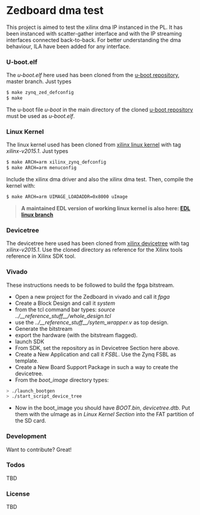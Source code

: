 # Zedboard dma test
This project is aimed to test the xilinx dma IP instanced in the PL. It has been instanced with scatter-gather interface and with the IP streaming interfaces connected back-to-back. For better understanding the dma behaviour, ILA have been added for any interface.

### U-boot.elf
The *u-boot.elf* here used has been cloned from the [u-boot repository], master branch.
Just types 
```sh
$ make zynq_zed_defconfig
$ make
```
The u-boot file *u-boot* in the main directory of the cloned [u-boot repository] must be used as *u-boot.elf*.

### Linux Kernel
The linux kernel used has been cloned from [xilinx linux kernel] with tag  *xilinx-v2015.1*.
Just types 
```sh
$ make ARCH=arm xilinx_zynq_defconfig
$ make ARCH=arm menuconfig 
```
Include the xilinx dma driver and also the xilinx dma test. Then, compile the kernel with:
```sh
$ make ARCH=arm UIMAGE_LOADADDR=0x8000 uImage
```
> __A maintained EDL version of working linux kernel is also here: [EDL linux branch]__

### Devicetree
The devicetree here used has been cloned from [xilinx devicetree] with tag *xilinx-v2015.1*.
Use the cloned directory as reference for the Xilinx tools reference in Xilinx SDK tool.

### Vivado
These instructions needs to be followed to build the fpga bitstream.
* Open a new project for the Zedboard in vivado and call it *fpga*
* Create a Block Design and call it *system*
* from the tcl command bar types: *source ../\_\_reference_stuff\_\_/whole_design.tcl*
* use the *../\_\_reference_stuff\_\_/sytem_wrapper.v* as top design.
* Generate the bitstream
* export the hardware (with the bitstream flagged).
* launch SDK
* From SDK, set the repository as in Devicetree Section here above.
* Create a New Application and call it *FSBL*. Use the Zynq FSBL as template.
* Create a New Board Support Package in such a way to create the devicetree.
* From the *boot_image* directory types:
```sh
> ./launch_bootgen
> ./start_script_device_tree
```
* Now in the boot_image you should have *BOOT.bin*, *devicetree.dtb*. Put them with the uImage as in *Linux Kernel Section* into the FAT partition of the SD card.

### Development
Want to contribute? Great!

### Todos
TBD

### License
TBD

[u-boot repository]: <https://github.com/francescodiotalevi/u-boot-xlnx>
[xilinx linux kernel]: <https://github.com/Xilinx/linux-xlnx.git>
[EDL linux branch]: <https://github.com/andreamerello/linux-zynq-stable/tree/P2016_I01_xilinx_dma_test>
[xilinx devicetree]: <https://github.com/Xilinx/device-tree-xlnx>
